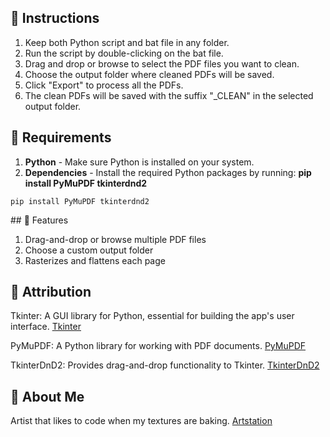 ## 🚀 Instructions 

1. Keep both Python script and bat file in any folder.
2. Run the script by double-clicking on the bat file.
3. Drag and drop or browse to select the PDF files you want to clean.
4. Choose the output folder where cleaned PDFs will be saved.
5. Click "Export" to process all the PDFs. 
6. The clean PDFs will be saved with the suffix "_CLEAN" in the selected output folder.

## 🌟 Requirements

1. **Python** - Make sure Python is installed on your system.
2. **Dependencies** - Install the required Python packages by running: **pip install PyMuPDF tkinterdnd2**
<p align="center">
  
  <code>pip install PyMuPDF tkinterdnd2</code>

</p>
## 🌟 Features

1. Drag-and-drop or browse multiple PDF files  
2. Choose a custom output folder  
3. Rasterizes and flattens each page  

## 🌟 Attribution
Tkinter: A GUI library for Python, essential for building the app's user interface. [Tkinter](https://docs.python.org/3/library/tkinter.html)

PyMuPDF: A Python library for working with PDF documents. [PyMuPDF](https://pymupdf.readthedocs.io/en/latest/document.html)

TkinterDnD2: Provides drag-and-drop functionality to Tkinter. [TkinterDnD2](https://pypi.org/project/tkinterdnd2/)

## 🌟 About Me

Artist that likes to code when my textures are baking. [Artstation](https://www.artstation.com/jaimerodriguez/)
